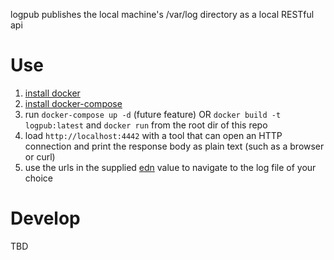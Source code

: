 logpub publishes the local machine's /var/log directory as a local RESTful api

# Use

 1. [install docker](https://docs.docker.com/engine/installation/)
 1. [install docker-compose](https://docs.docker.com/compose/overview/)
 1. run `docker-compose up -d` (future feature) OR `docker build -t logpub:latest` and `docker run` from the root dir of this repo
 1. load `http://localhost:4442` with a tool that can open an HTTP connection and print the response body as plain text (such as a browser or curl)
 1. use the urls in the supplied [edn](https://github.com/edn-format/edn) value to navigate to the log file of your choice

# Develop

 TBD
